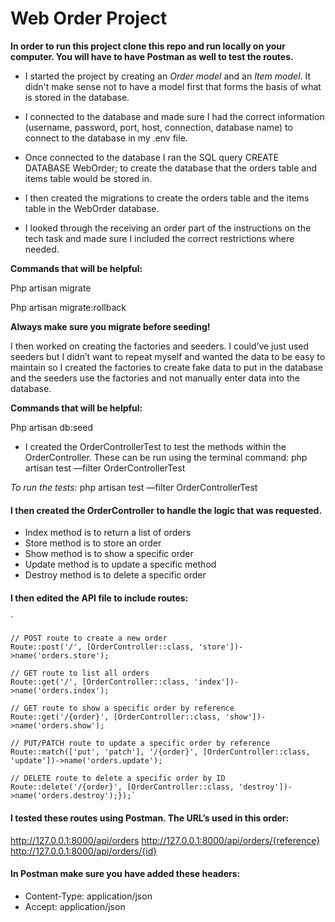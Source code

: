 # Web Order Project

**In order to run this project clone this repo and run locally on your computer. You will have to have Postman as well to test the routes.**

* I started the project by creating an _Order model_ and an _Item model_. It didn't make sense not to have a model first that forms the basis of what is stored in the database.

* I connected to the database and made sure I had the correct information (username, password, port, host, connection, database name) to connect to the database in my .env file.

* Once connected to the database I ran the SQL query CREATE DATABASE WebOrder; to create the database that the orders table and items table would be stored in.

* I then created the migrations to create the orders table and the items table in the WebOrder database. 
* I looked through the receiving an order part of the instructions on the tech task and made sure I included the correct restrictions where needed.

**Commands that will be helpful:**

Php artisan migrate

Php artisan migrate:rollback

**Always make sure you migrate before seeding!**

I then worked on creating the factories and seeders. I could’ve just used seeders but I didn’t want to repeat myself and wanted the data to be easy to maintain so I created the factories to create fake data to put in the database and the seeders use the factories and not manually enter data into the database.

**Commands that will be helpful:**

Php artisan db:seed

* I created the OrderControllerTest to test the methods within the OrderController. These can be run using the terminal command: php artisan test —filter OrderControllerTest

_To run the tests:_ php artisan test —filter OrderControllerTest

#### I then created the OrderController to handle the logic that was requested.
* Index method is to return a list of orders
* Store method is to store an order
* Show method is to show a specific order
* Update method is to update a specific method
* Destroy method is to delete a specific order

#### I then edited the API file to include routes:

`

    // POST route to create a new order
    Route::post('/', [OrderController::class, 'store'])->name('orders.store');

    // GET route to list all orders
    Route::get('/', [OrderController::class, 'index'])->name('orders.index');

    // GET route to show a specific order by reference
    Route::get('/{order}', [OrderController::class, 'show'])->name('orders.show');

    // PUT/PATCH route to update a specific order by reference
    Route::match(['put', 'patch'], '/{order}', [OrderController::class, 'update'])->name('orders.update');

    // DELETE route to delete a specific order by ID
    Route::delete('/{order}', [OrderController::class, 'destroy'])->name('orders.destroy');});`

#### I tested these routes using Postman. The URL’s used in this order:

http://127.0.0.1:8000/api/orders
http://127.0.0.1:8000/api/orders/{reference}
http://127.0.0.1:8000/api/orders/{id}

#### In Postman make sure you have added these headers:
* Content-Type: application/json
* Accept: application/json
